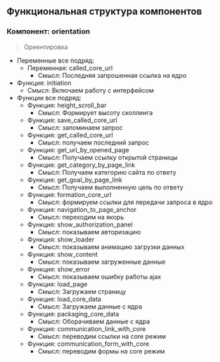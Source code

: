 ## Функциональная структура компонентов

### Компонент: orientation
> Ориентировка 

  + Переменные все подряд:
      + Переменная: called_core_url
        - Смысл: Последняя запрошенная ссылка на ядро
  + Функция: initiation
    - Смысл: Включаем работу с интерфейсом
  + Функции все подряд:
      + Функция: height_scroll_bar
        - Смысл: Формирует высоту сколлинга
      + Функция: save_called_core_url
        - Смысл: запоминаем запрос
      + Функция: get_called_core_url
        - Смысл: получаем последний запрос
      + Функция: get_url_by_opened_page
        - Смысл: Получаем ссылку открытой страницы
      + Функция: get_category_by_page_link
        - Смысл: Получаем категорию сайта по ответу
      + Функция: get_goal_by_page_link
        - Смысл: Получаем выполненную цель по ответу
      + Функция: formation_core_url
        - Смысл: формируем ссылки для передачи запроса в ядро
      + Функция: navigation_to_page_anchor
        - Смысл: переходим на якорь
      + Функция: show_authorization_panel
        - Смысл: показываем авторизацию
      + Функция: show_loader
        - Смысл: показываем анимацию загрузки данных
      + Функция: show_content
        - Смысл: показываем загруженные данные
      + Функция: show_error
        - Смысл: показываем ошибку работы ajax
      + Функция: load_page
        - Смысл: Загружаем страницу
      + Функция: load_core_data
        - Смысл: Загружаем данные с ядра
      + Функция: packaging_core_data
        - Смысл: Оборачиваем данные с ядра
      + Функция: communication_link_with_core
        - Смысл: переводим ссылки на core режим
      + Функция: communication_form_with_core
        - Смысл: переводим формы на core режим